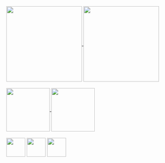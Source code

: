 <div>
  <a href="https://github.com/henrykhsa/">
  <img height=200 align="center" src="https://github-readme-stats.vercel.app/api?username=henrykhsa&theme=dark" />
  </a>
  <a href="https://github.com/henrykhsa/">
  <img height=200 align="center" src="https://github-readme-stats.vercel.app/api/top-langs?username=henrykhsa&layout=donut&langs_count=5&card_width=320&theme=dark" />
  </a>
</div> <br>
<div>
  <a href="https://github.com/henrykhsa/super_trunfo/">
  <img height=115 align="center" src="https://github-readme-stats.vercel.app/api/pin/?username=henrykhsa&repo=super_trunfo&show_owner=true&theme=dark" />
  </a>
  <a href="https://github.com/henrykhsa/Lau/">
  <img height=115 align="center" src="https://github-readme-stats.vercel.app/api/pin/?username=henrykhsa&repo=Lau&show_owner=true&theme=dark" />
  </a>
</div> <br>
<div>
  <img height=50 src="https://cdn.jsdelivr.net/gh/devicons/devicon@latest/icons/c/c-original.svg" />
  <img height=50 src="https://cdn.jsdelivr.net/gh/devicons/devicon@latest/icons/html5/html5-original.svg" />  
  <img height=50 src="https://cdn.jsdelivr.net/gh/devicons/devicon@latest/icons/python/python-plain.svg" />
          
          
</div><br>




